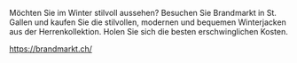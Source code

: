Möchten Sie im Winter stilvoll aussehen? Besuchen Sie Brandmarkt in St. Gallen und kaufen Sie die stilvollen, modernen und bequemen Winterjacken aus der Herrenkollektion. Holen Sie sich die besten erschwinglichen Kosten.

https://brandmarkt.ch/
